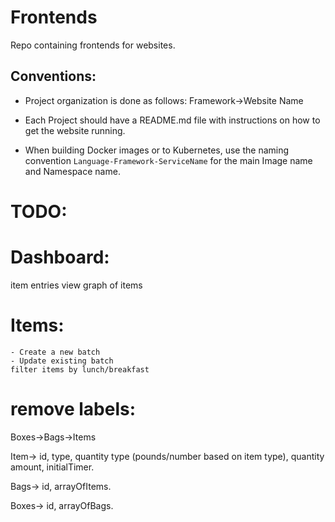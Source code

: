 # Frontends
Repo containing frontends for websites.

## Conventions:
* Project organization is done as follows: Framework->Website Name

* Each Project should have a README.md file with instructions on how to get the website running.

* When building Docker images or to Kubernetes, use the naming convention `Language-Framework-ServiceName` for the main Image name and Namespace name.

# TODO:
# Dashboard:
item entries
view graph of items

# Items:
    - Create a new batch
    - Update existing batch
    filter items by lunch/breakfast

# remove labels:

Boxes->Bags->Items

Item-> id, type, quantity type (pounds/number based on item type), quantity amount, initialTimer.

Bags-> id, arrayOfItems.

Boxes-> id, arrayOfBags.
